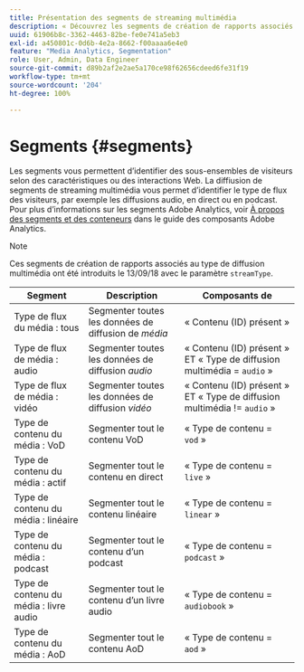 ```yaml
---
title: Présentation des segments de streaming multimédia
description: « Découvrez les segments de création de rapports associés au type de streaming multimédia, y compris le segment, la description et la règle pour le type de diffusion de streaming multimédia. »
uuid: 61906b8c-3362-4463-82be-fe0e741a5eb3
exl-id: a450801c-0d6b-4e2a-8662-f00aaaa6e4e0
feature: "Media Analytics, Segmentation"
role: User, Admin, Data Engineer
source-git-commit: d89b2af2e2ae5a170ce98f62656cdeed6fe31f19
workflow-type: tm+mt
source-wordcount: '204'
ht-degree: 100%

---
```


# Segments {#segments}

Les segments vous permettent d’identifier des sous-ensembles de visiteurs selon des caractéristiques ou des interactions Web. La diffiusion de segments de streaming multimédia vous permet d’identifier le type de flux des visiteurs, par exemple les diffusions audio, en direct ou en podcast. Pour plus d’informations sur les segments Adobe Analytics, voir [À propos des segments et des conteneurs](https://experienceleague.adobe.com/docs/analytics/components/segmentation/seg-overview.html?lang=fr) dans le guide des composants Adobe Analytics.

>[!NOTE]
>
>Ces segments de création de rapports associés au type de diffusion multimédia ont été introduits le 13/09/18 avec le paramètre `streamType`.

| Segment | Description | Composants de |
|---|---|---|
| Type de flux du média : tous | Segmenter toutes les données de diffusion de *média* | « Contenu (ID) présent » |
| Type de flux de média : audio | Segmenter toutes les données de diffusion *audio* | « Contenu (ID) présent » ET « Type de diffusion multimédia = `audio` » |
| Type de flux de média : vidéo | Segmenter toutes les données de diffusion *vidéo* | « Contenu (ID) présent » ET « Type de diffusion multimédia != `audio` » |
| Type de contenu du média : VoD | Segmenter tout le contenu VoD | « Type de contenu = `vod` » |
| Type de contenu du média : actif | Segmenter tout le contenu en direct | « Type de contenu = `live` » |
| Type de contenu du média : linéaire | Segmenter tout le contenu linéaire | « Type de contenu = `linear` » |
| Type de contenu du média : podcast | Segmenter tout le contenu d’un podcast | « Type de contenu = `podcast` » |
| Type de contenu du média : livre audio | Segmenter tout le contenu d’un livre audio | « Type de contenu = `audiobook` » |
| Type de contenu du média : AoD | Segmenter tout le contenu AoD | « Type de contenu = `aod` » |
